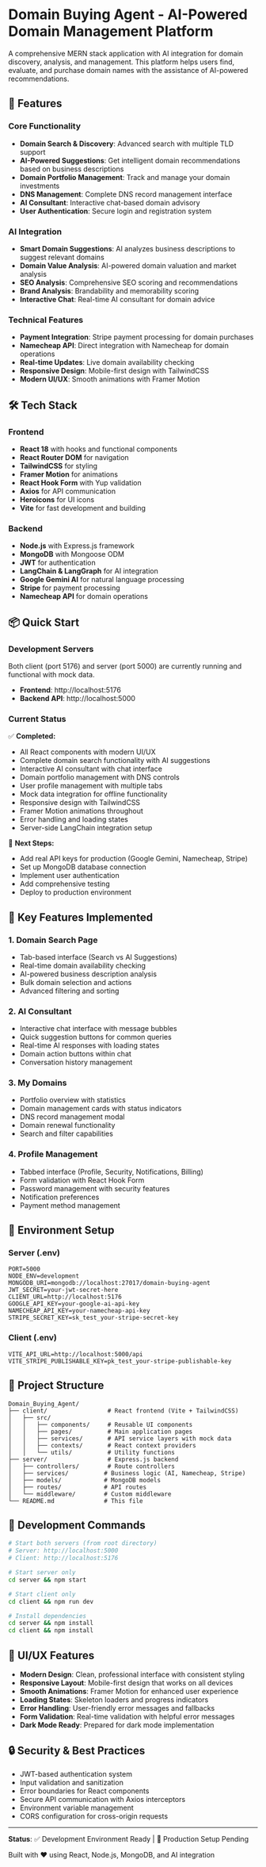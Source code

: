 # Domain Buying Agent - AI-Powered Domain Management Platform

A comprehensive MERN stack application with AI integration for domain discovery, analysis, and management. This platform helps users find, evaluate, and purchase domain names with the assistance of AI-powered recommendations.

## 🚀 Features

### Core Functionality

- **Domain Search & Discovery**: Advanced search with multiple TLD support
- **AI-Powered Suggestions**: Get intelligent domain recommendations based on business descriptions
- **Domain Portfolio Management**: Track and manage your domain investments
- **DNS Management**: Complete DNS record management interface
- **AI Consultant**: Interactive chat-based domain advisory
- **User Authentication**: Secure login and registration system

### AI Integration

- **Smart Domain Suggestions**: AI analyzes business descriptions to suggest relevant domains
- **Domain Value Analysis**: AI-powered domain valuation and market analysis
- **SEO Analysis**: Comprehensive SEO scoring and recommendations
- **Brand Analysis**: Brandability and memorability scoring
- **Interactive Chat**: Real-time AI consultant for domain advice

### Technical Features

- **Payment Integration**: Stripe payment processing for domain purchases
- **Namecheap API**: Direct integration with Namecheap for domain operations
- **Real-time Updates**: Live domain availability checking
- **Responsive Design**: Mobile-first design with TailwindCSS
- **Modern UI/UX**: Smooth animations with Framer Motion

## 🛠️ Tech Stack

### Frontend

- **React 18** with hooks and functional components
- **React Router DOM** for navigation
- **TailwindCSS** for styling
- **Framer Motion** for animations
- **React Hook Form** with Yup validation
- **Axios** for API communication
- **Heroicons** for UI icons
- **Vite** for fast development and building

### Backend

- **Node.js** with Express.js framework
- **MongoDB** with Mongoose ODM
- **JWT** for authentication
- **LangChain & LangGraph** for AI integration
- **Google Gemini AI** for natural language processing
- **Stripe** for payment processing
- **Namecheap API** for domain operations

## 📦 Quick Start

### Development Servers

Both client (port 5176) and server (port 5000) are currently running and functional with mock data.

- **Frontend**: http://localhost:5176
- **Backend API**: http://localhost:5000

### Current Status

✅ **Completed:**

- All React components with modern UI/UX
- Complete domain search functionality with AI suggestions
- Interactive AI consultant with chat interface
- Domain portfolio management with DNS controls
- User profile management with multiple tabs
- Mock data integration for offline functionality
- Responsive design with TailwindCSS
- Framer Motion animations throughout
- Error handling and loading states
- Server-side LangChain integration setup

🔄 **Next Steps:**

- Add real API keys for production (Google Gemini, Namecheap, Stripe)
- Set up MongoDB database connection
- Implement user authentication
- Add comprehensive testing
- Deploy to production environment

## 🎯 Key Features Implemented

### 1. Domain Search Page

- Tab-based interface (Search vs AI Suggestions)
- Real-time domain availability checking
- AI-powered business description analysis
- Bulk domain selection and actions
- Advanced filtering and sorting

### 2. AI Consultant

- Interactive chat interface with message bubbles
- Quick suggestion buttons for common queries
- Real-time AI responses with loading states
- Domain action buttons within chat
- Conversation history management

### 3. My Domains

- Portfolio overview with statistics
- Domain management cards with status indicators
- DNS record management modal
- Domain renewal functionality
- Search and filter capabilities

### 4. Profile Management

- Tabbed interface (Profile, Security, Notifications, Billing)
- Form validation with React Hook Form
- Password management with security features
- Notification preferences
- Payment method management

## 🔧 Environment Setup

### Server (.env)

```env
PORT=5000
NODE_ENV=development
MONGODB_URI=mongodb://localhost:27017/domain-buying-agent
JWT_SECRET=your-jwt-secret-here
CLIENT_URL=http://localhost:5176
GOOGLE_API_KEY=your-google-ai-api-key
NAMECHEAP_API_KEY=your-namecheap-api-key
STRIPE_SECRET_KEY=sk_test_your-stripe-secret-key
```

### Client (.env)

```env
VITE_API_URL=http://localhost:5000/api
VITE_STRIPE_PUBLISHABLE_KEY=pk_test_your-stripe-publishable-key
```

## 📁 Project Structure

```
Domain_Buying_Agent/
├── client/                 # React frontend (Vite + TailwindCSS)
│   ├── src/
│   │   ├── components/     # Reusable UI components
│   │   ├── pages/          # Main application pages
│   │   ├── services/       # API service layers with mock data
│   │   ├── contexts/       # React context providers
│   │   └── utils/          # Utility functions
├── server/                 # Express.js backend
│   ├── controllers/        # Route controllers
│   ├── services/          # Business logic (AI, Namecheap, Stripe)
│   ├── models/            # MongoDB models
│   ├── routes/            # API routes
│   └── middleware/        # Custom middleware
└── README.md              # This file
```

## 🚀 Development Commands

```bash
# Start both servers (from root directory)
# Server: http://localhost:5000
# Client: http://localhost:5176

# Start server only
cd server && npm start

# Start client only
cd client && npm run dev

# Install dependencies
cd server && npm install
cd client && npm install
```

## 🎨 UI/UX Features

- **Modern Design**: Clean, professional interface with consistent styling
- **Responsive Layout**: Mobile-first design that works on all devices
- **Smooth Animations**: Framer Motion for enhanced user experience
- **Loading States**: Skeleton loaders and progress indicators
- **Error Handling**: User-friendly error messages and fallbacks
- **Form Validation**: Real-time validation with helpful error messages
- **Dark Mode Ready**: Prepared for dark mode implementation

## 🔒 Security & Best Practices

- JWT-based authentication system
- Input validation and sanitization
- Error boundaries for React components
- Secure API communication with Axios interceptors
- Environment variable management
- CORS configuration for cross-origin requests

---

**Status**: ✅ Development Environment Ready | 🔄 Production Setup Pending

Built with ❤️ using React, Node.js, MongoDB, and AI integration
